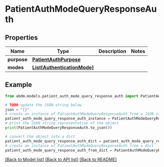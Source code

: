 # PatientAuthModeQueryResponseAuth


## Properties

Name | Type | Description | Notes
------------ | ------------- | ------------- | -------------
**purpose** | [**PatientAuthPurpose**](PatientAuthPurpose.md) |  | 
**modes** | [**List[AuthenticationMode]**](AuthenticationMode.md) |  | 

## Example

```python
from abdm.models.patient_auth_mode_query_response_auth import PatientAuthModeQueryResponseAuth

# TODO update the JSON string below
json = "{}"
# create an instance of PatientAuthModeQueryResponseAuth from a JSON string
patient_auth_mode_query_response_auth_instance = PatientAuthModeQueryResponseAuth.from_json(json)
# print the JSON string representation of the object
print(PatientAuthModeQueryResponseAuth.to_json())

# convert the object into a dict
patient_auth_mode_query_response_auth_dict = patient_auth_mode_query_response_auth_instance.to_dict()
# create an instance of PatientAuthModeQueryResponseAuth from a dict
patient_auth_mode_query_response_auth_from_dict = PatientAuthModeQueryResponseAuth.from_dict(patient_auth_mode_query_response_auth_dict)
```
[[Back to Model list]](../README.md#documentation-for-models) [[Back to API list]](../README.md#documentation-for-api-endpoints) [[Back to README]](../README.md)


